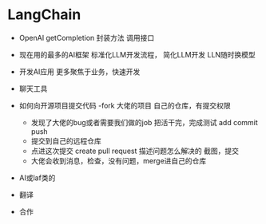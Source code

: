 # LangChain

- OpenAI
    getCompletion 封装方法 调用接口
- 现在用的最多的AI框架
    标准化LLM开发流程，
    简化LLM开发
    LLN随时换模型

- 开发AI应用
    更多聚焦于业务，快速开发

- 聊天工具

- 如何向开源项目提交代码
    -fork 大佬的项目
        自己的仓库，有提交权限
    - 发现了大佬的bug或者需要我们做的job
        把活干完，完成测试
        add commit push
    - 提交到自己的远程仓库
    - 点进这次提交 create pull request
        描述问题怎么解决的 截图，提交
    - 大佬会收到消息，检查，没有问题，merge进自己的仓库
- AI或laf类的
- 翻译 
- 合作